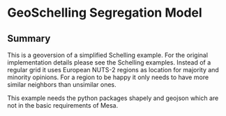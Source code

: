 # GeoSchelling Segregation Model

## Summary

This is a geoversion of a simplified Schelling example. For the original implementation details please see the Schelling examples.
Instead of a regular grid it uses European NUTS-2 regions as location for majority and minority opinions.
For a region to be happy it only needs to have more similar neighbors than unsimilar ones.

This example needs the python packages shapely and geojson which are not in the basic requirements of Mesa.

